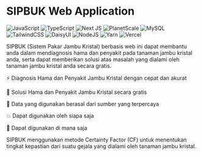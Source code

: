 # SIPBUK Web Application

![JavaScript](https://img.shields.io/badge/javascript-%23323330.svg?style=for-the-badge&logo=javascript&logoColor=%23F7DF1E&color=black)
![TypeScript](https://img.shields.io/badge/typescript-%23007ACC.svg?style=for-the-badge&logo=typescript&logoColor=2F74C0&color=black)
![Next JS](https://img.shields.io/badge/Next-black?style=for-the-badge&logo=next.js&logoColor=white&color=black)
![PlanetScale](https://img.shields.io/badge/planetscale-%23000000.svg?style=for-the-badge&logo=planetscale&logoColor=white&color=black)
![MySQL](https://img.shields.io/badge/mysql-%2300f.svg?style=for-the-badge&logo=mysql&logoColor=DE8900&color=black)
![TailwindCSS](https://img.shields.io/badge/tailwindcss-%2338B2AC.svg?style=for-the-badge&logo=tailwind-css&logoColor=38BCF9&color=black)
![DaisyUI](https://img.shields.io/badge/daisyui-5A0EF8?style=for-the-badge&logo=daisyui&logoColor=E49E4D&color=black)
![NodeJS](https://img.shields.io/badge/node.js-6DA55F?style=for-the-badge&logo=node.js&logoColor=8BBF3D&color=black)
![Yarn](https://img.shields.io/badge/yarn-%232C8EBB.svg?style=for-the-badge&logo=yarn&logoColor=2C8EBB&color=black)
![Vercel](https://img.shields.io/badge/vercel-%23000000.svg?style=for-the-badge&logo=vercel&logoColor=white&color=black)

SIPBUK (Sistem Pakar Jambu Kristal) berbasis web ini dapat membantu anda dalam mendiagnosis hama dan penyakit pada tanaman jambu kristal anda, serta dapat memberikan solusi atas masalah yang dialami oleh tanaman jambu kristal anda secara gratis.

⚡️ Diagnosis Hama dan Penyakit Jambu Kristal dengan cepat dan akurat

💸 Solusi Hama dan Penyakit Jambu Kristal secara gratis

💯 Data yang digunakan berasal dari sumber yang terpercaya

💥 Dapat digunakan oleh siapa saja

📱 Dapat digunakan di mana saja

SIPBUK menggunakan metode Certainty Factor (CF) untuk menentukan tingkat kepastian dari suatu gejala yang dialami oleh tanaman jambu kristal.
